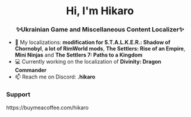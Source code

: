 <h1 align="center">Hi, I'm Hikaro</h1>
<h3 align="center">✨Ukrainian Game and Miscellaneous Content Localizer✨</h3>

- 📌 My localizations: <b>modification for S.T.A.L.K.E.R.: Shadow of Chornobyl</b>, <b>a lot of RimWorld mods</b>, <b>The Settlers: Rise of an Empire</b>, <b>Mini Ninjas</b> and <b>The Settlers 7: Paths to a Kingdom</b>
- 💻 Currently working on the localization of <b>Divinity: Dragon Commander</b>
- 📫 Reach me on Discord: <b>.hikaro</b>

<h3>Support</h3>
https://buymeacoffee.com/hikaro
